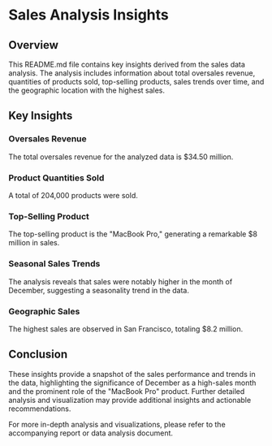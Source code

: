 # Sales Analysis Insights

## Overview

This README.md file contains key insights derived from the sales data analysis. The analysis includes information about total oversales revenue, quantities of products sold, top-selling products, sales trends over time, and the geographic location with the highest sales.

## Key Insights

### Oversales Revenue

The total oversales revenue for the analyzed data is $34.50 million.

### Product Quantities Sold

A total of 204,000 products were sold.

### Top-Selling Product

The top-selling product is the "MacBook Pro," generating a remarkable $8 million in sales.

### Seasonal Sales Trends

The analysis reveals that sales were notably higher in the month of December, suggesting a seasonality trend in the data.

### Geographic Sales

The highest sales are observed in San Francisco, totaling $8.2 million.

## Conclusion

These insights provide a snapshot of the sales performance and trends in the data, highlighting the significance of December as a high-sales month and the prominent role of the "MacBook Pro" product. Further detailed analysis and visualization may provide additional insights and actionable recommendations.

For more in-depth analysis and visualizations, please refer to the accompanying report or data analysis document.
